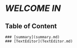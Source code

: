 # *WELCOME IN*

## Table of Content
    ### [summary](summary.md)
    ### [TextEditor](TextEditor.md)